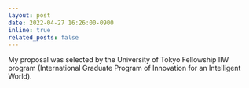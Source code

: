 ```yaml
---
layout: post
date: 2022-04-27 16:26:00-0900
inline: true
related_posts: false
---
```


My proposal was selected by the University of Tokyo Fellowship IIW program (International Graduate Program of Innovation for an Intelligent World).